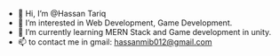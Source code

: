 - 👋 Hi, I’m @Hassan Tariq
- 👀 I’m interested in Web Development, Game Development.
- 🌱 I’m currently learning MERN Stack and Game development in unity.
- 📫 to contact me in gmail: hassanmib012@gmail.com

